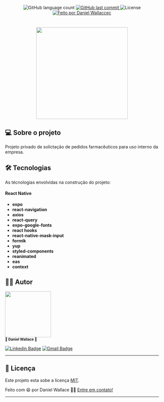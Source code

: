 <p align="center">
  <img alt="GitHub language count" src="https://img.shields.io/github/languages/count/danielwsilva/carefy?color=%2304D361&style=for-the-badge">
  
  <a href="https://github.com/danielwsilva/carefy/commits/master">
    <img alt="GitHub last commit" src="https://img.shields.io/github/last-commit/danielwsilva/carefy?style=for-the-badge">
  </a>
  
  <img alt="License" src="https://img.shields.io/badge/license-MIT-brightgreen?style=for-the-badge">

  <a href="https://github.com/danielwsilva">
    <img alt="Feito por Daniel Wallaccec" src="https://img.shields.io/badge/feito%20por-danielwsilva-%237519C1?style=for-the-badge&logo=github">
  </a>
</p>

<h1 align="center">
  <img src="./ms-santos-sistemas.gif" width="300px"><br> 
</h1>

## 💻 Sobre o projeto

Projeto privado de solictação de pedidos farmacêuticos para uso interno da empresa.

## 🛠 Tecnologias

As técnologias envolvidas na construção do projeto:

#### React Native

- **expo**
- **react-navigation**
- **axios**
- **react-query**
- **expo-google-fonts**
- **react hooks**
- **react-native-mask-input**
- **formik**
- **yup**
- **styled-components**
- **reanimated**
- **eas**
- **context**


## 🦸‍♂️ **Autor**

<p>
<kbd>
 <img src="https://avatars.githubusercontent.com/u/49720616?s=460&u=f377fae2c3a34e88ec79b138ad3b9aa980f013c6&v=4" width="150px;" alt=""/>
 </kbd>
 <br />
 <sub><strong>🌟 Daniel Wallace 🌟</strong></sub>
</p>

[![Linkedin Badge](https://img.shields.io/badge/-Daniel-blue?style=for-the-badge&logo=Linkedin&logoColor=white&link=https://www.linkedin.com/in/daniel-wallace-1b9280b2/)](https://www.linkedin.com/in/daniel-wallace-1b9280b2/)
[![Gmail Badge](https://img.shields.io/badge/-danielwllace@gmail.com-c14438?style=for-the-badge&logo=Gmail&logoColor=white&link=mailto:danielwllace@gmail.com)](mailto:danielwllacec@gmail.com)

---

## 📝 Licença

Este projeto esta sobe a licença [MIT](./LICENSE).

Feito com :satisfied: por Daniel Wallace 👋🏽 [Entre em contato!](https://www.linkedin.com/in/daniel-wallace-1b9280b2/)

---
